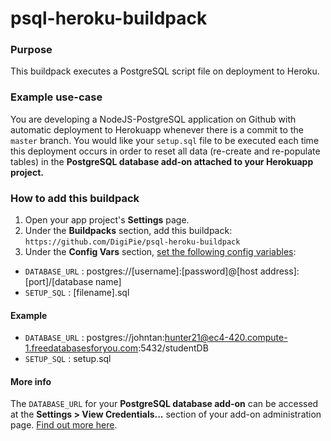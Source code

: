 # psql-heroku-buildpack

### Purpose
This buildpack executes a PostgreSQL script file on deployment to Heroku.

### Example use-case
You are developing a NodeJS-PostgreSQL application on Github with automatic deployment to Herokuapp whenever there is a commit to the `master` branch. You would like your `setup.sql` file to be executed each time this deployment occurs in order to reset all data (re-create and re-populate tables) in the **PostgreSQL database add-on attached to your Herokuapp project.**

### How to add this buildpack
1. Open your app project's **Settings** page.
2. Under the **Buildpacks** section, add this buildpack: `https://github.com/DigiPie/psql-heroku-buildpack`
3. Under the **Config Vars** section, [set the following config variables](https://devcenter.heroku.com/articles/config-vars):

- `DATABASE_URL` : postgres://[username]:[password]@[host address]:[port]/[database name]
- `SETUP_SQL` : [filename].sql

#### Example

- `DATABASE_URL` : postgres://johntan:hunter21@ec4-420.compute-1.freedatabasesforyou.com:5432/studentDB
- `SETUP_SQL` : setup.sql

#### More info
The `DATABASE_URL` for your **PostgreSQL database add-on** can be accessed at the **Settings > View Credentials...** section of your add-on administration page. [Find out more here](https://devcenter.heroku.com/articles/heroku-postgresql-credentials).